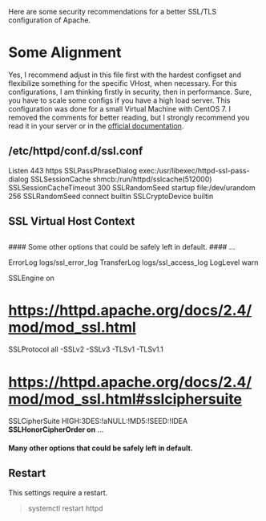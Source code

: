 Here are some security recommendations for a better SSL/TLS configuration of Apache.

# Some Alignment
Yes, I recommend adjust in this file first with the hardest configset and flexibilize something for the specific VHost, when necessary.
For this configurations, I am thinking firstly in security, then in performance. Sure, you have to scale some configs if you have a high load server.
This configuration was done for a small Virtual Machine with CentOS 7. I removed the comments for better reading, but I strongly recommend you read it in your server or in the [official documentation](https://httpd.apache.org/docs/2.4/ssl/ssl_howto.html).

## /etc/httpd/conf.d/ssl.conf
Listen 443 https
SSLPassPhraseDialog exec:/usr/libexec/httpd-ssl-pass-dialog
SSLSessionCache         shmcb:/run/httpd/sslcache(512000)
SSLSessionCacheTimeout  300
SSLRandomSeed startup file:/dev/urandom  256
SSLRandomSeed connect builtin
SSLCryptoDevice builtin

##
## SSL Virtual Host Context
##

<VirtualHost _default_:443>
#### Some other options that could be safely left in default. ####
...

ErrorLog logs/ssl_error_log
TransferLog logs/ssl_access_log
LogLevel warn

SSLEngine on
# https://httpd.apache.org/docs/2.4/mod/mod_ssl.html
SSLProtocol all -SSLv2 -SSLv3 -TLSv1 -TLSv1.1

# https://httpd.apache.org/docs/2.4/mod/mod_ssl.html#sslciphersuite
SSLCipherSuite HIGH:3DES:!aNULL:!MD5:!SEED:!IDEA
**SSLHonorCipherOrder on**
...
#### Many other options that could be safely left in default. ####
</VirtualHost>

## Restart
This settings require a restart.
> systemctl restart httpd

